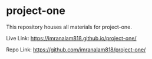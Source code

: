 # project-one

This repository houses all materials for project-one.

Live Link: https://imranalam818.github.io/project-one/

Repo Link: https://github.com/imranalam818/project-one/